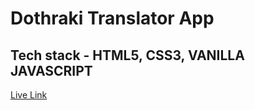# Dothraki Translator App

## Tech stack - HTML5, CSS3, VANILLA JAVASCRIPT

[Live Link](https://speak-dothraki-now.netlify.app/)